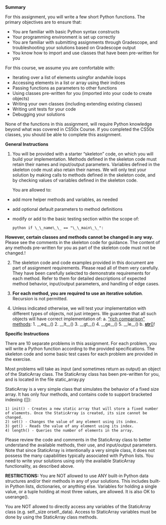 **Summary**

For this assignment, you will write a few short Python functions. The primary objectives are to ensure that:

- You are familiar with basic Python syntax constructs
- Your programming environment is set up correctly
- You are familiar with submitting assignments through Gradescope, and troubleshooting your solutions based on Gradescope output
- You know how to import and use classes that have been pre-written for you

For this course, we assume you are comfortable with:

- Iterating over a list of elements usingfor andwhile loops
- Accessing elements in a list or array using their indices
- Passing functions as parameters to other functions
- Using classes pre-written for you (imported into your code to create objects)
- Writing your own classes (including extending existing classes)
- Writing unit tests for your code
- Debugging your solutions

None of the functions in this assignment, will require Python knowledge beyond what was covered in CS50x Course. If you completed the CS50x classes, you should be able to complete this assignment.

**General Instructions**

1. You will be provided with a starter “skeleton” code, on which you will build your implementation. Methods defined in the skeleton code must retain their names and input/output parameters. Variables defined in the skeleton code must also retain their names. We will only test your solution by making calls to methods defined in the skeleton code, and by checking values of variables defined in the skeleton code.

   You are allowed to:

- add more helper methods and variables, as needed
- add optional default parameters to method definitions
- modify or add to the basic testing section within the scope of:

  ```python if \_\_name\_\_ == "\_\_main\_\_": ```

**However, certain classes and methods cannot be changed in any way.** Please see the comments in the skeleton code for guidance. The content of any methods pre-written for you as part of the skeleton code must not be changed.!

2. The skeleton code and code examples provided in this document are part of assignment requirements. Please read all of them very carefully. They have been carefully selected to demonstrate requirements for each method. Refer to them for detailed descriptions of expected method behavior, input/output parameters, and handling of edge cases.

3. **For each method, you are required to use an iterative solution**. Recursion is not permitted.

4. Unless indicated otherwise, we will test your implementation with different types of objects, not just integers. We guarantee that all such objects will have correct implementation of:
   a. [“rich comparison” methods](https://docs.python.org/3/reference/datamodel.html#object.__lt__): 1. \_\_eq\_\_() 2. \_\_lt\_\_() 3. \_\_gt\_\_() 4. \_\_ge\_\_() 5. \_\_le\_\_()
   b. [**str**()](https://docs.python.org/3/reference/datamodel.html#object.__str__)!

**Specific Instructions**

There are 10 separate problems in this assignment. For each problem, you will write a Python function according to the provided specifications. The skeleton code and some basic test cases for each problem are provided in the exercise.

Most problems will take as input (and sometimes return as output) an object of the StaticArray class. The StaticArray class has been pre-written for you, and is located in the file static_array.py

StaticArray is a very simple class that simulates the behavior of a fixed size array. It has only four methods, and contains code to support bracketed indexing ([]):

    1) init() - Creates a new static array that will store a fixed number of elements. Once the StaticArray is created, its size cannot be changed.
    2) set() - Changes the value of any element using its index.
    3) get() - Reads the value of any element using its index.
    4) length() - Queries the number of elements in the array.

Please review the code and comments in the StaticArray class to better understand the available methods, their use, and input/output parameters. Note that since StaticArray is intentionally a very simple class, it does not possess the many capabilities typically associated with Python lists. You need to write your solutions using only the available StaticArray functionality, as described above.

**RESTRICTIONS:** You are NOT allowed to use ANY built-in Python data structures and/or their methods in any of your solutions. This includes built-in Python lists, dictionaries, or anything else. Variables for holding a single value, or a tuple holding at most three values, are allowed. It is also OK to userange().

You are NOT allowed to directly access any variables of the StaticArray class (e.g. self.\_size orself.\_data). Access to StaticArray variables must be done by using the StaticArray class methods.
